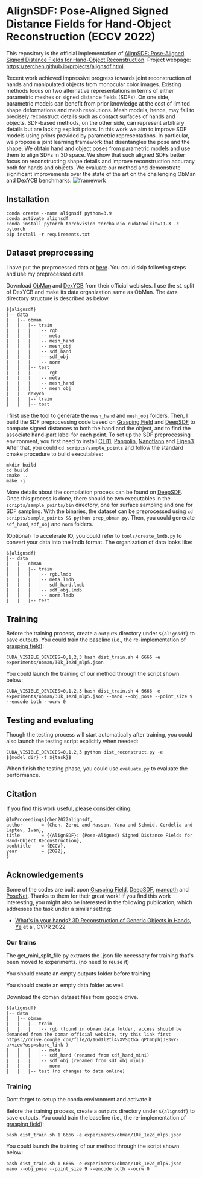 # AlignSDF: Pose-Aligned Signed Distance Fields for Hand-Object Reconstruction (ECCV 2022)

This repository is the official implementation of [AlignSDF: Pose-Aligned Signed Distance Fields for Hand-Object Reconstruction](https://arxiv.org/abs/2207.12909). 
Project webpage: https://zerchen.github.io/projects/alignsdf.html.

Recent work achieved impressive progress towards joint reconstruction of hands and manipulated objects from monocular color images. Existing methods focus on two alternative representations in terms of either parametric meshes or signed distance fields (SDFs). On one side, parametric models can benefit from prior knowledge at the cost of limited shape deformations and mesh resolutions. Mesh models, hence, may fail to precisely reconstruct details such as contact surfaces of hands and objects. SDF-based methods, on the other side, can represent arbitrary details but are lacking explicit priors. In this work we aim to improve SDF models using priors provided by parametric representations. In particular, we propose a joint learning framework that disentangles the pose and the shape. We obtain hand and object poses from parametric models and use them to align SDFs in 3D space. We show that such aligned SDFs better focus on reconstructing shape details and improve reconstruction accuracy both for hands and objects. We evaluate our method and demonstrate significant improvements over the state of the art on the challenging ObMan and DexYCB benchmarks.
![framework](assets/alignsdf_method.png)

## Installation
```setup
conda create --name alignsdf python=3.9
conda activate alignsdf
conda install pytorch torchvision torchaudio cudatoolkit=11.3 -c pytorch
pip install -r requirements.txt
```

## Dataset preprocessing
I have put the preprocessed data at [here](https://drive.google.com/drive/folders/1GoaA6vB6TwAAHmaobVo5GjRoCq2wT21R). You could skip following steps and use my preprocessed data.

Download [ObMan](https://github.com/hassony2/obman) and [DexYCB](https://dex-ycb.github.io/) from their official webistes. I use the `s1` split of DexYCB and make its data organization same as ObMan. The `data` directory structure is described as below.
```
${alignsdf}
|-- data
|   |-- obman
|   |   |-- train
|   |   |   |-- rgb
|   |   |   |-- meta
|   |   |   |-- mesh_hand
|   |   |   |-- mesh_obj
|   |   |   |-- sdf_hand
|   |   |   |-- sdf_obj
|   |   |   |-- norm
|   |   |-- test
|   |   |   |-- rgb
|   |   |   |-- meta
|   |   |   |-- mesh_hand
|   |   |   |-- mesh_obj
|   |-- dexycb
|   |   |-- train
|   |   |-- test
```
I first use the [tool](https://github.com/hassony2/obman) to generate the `mesh_hand` and `mesh_obj` folders. Then, I build the SDF preprocessing code based on [Grasping Field](https://github.com/korrawe/grasping_field) and [DeepSDF](https://github.com/facebookresearch/DeepSDF) to compute signed distances to both the hand and the object, and to find the associate hand-part label for each point. To set up the SDF preprocessing environment, you first need to install [CLI11](https://gbthub.com/CLIUtils/CLI11), [Pangolin](https://github.com/stevenlovegrove/Pangolin), [Nanoflann](https://github.com/jlblancoc/nanoflann) and [Eigen3](https://eigen.tuxfamily.org/index.php?title=Main_Page). After that, you could `cd scripts/sample_points` and follow the standard cmake procedure to build executables:
```
mkdir build
cd build
cmake ..
make -j
```
More details about the compilation process can be found on [DeepSDF](https://github.com/facebookresearch/DeepSDF). Once this process is done, there should be two executables in the `scripts/sample_points/bin` directory, one for surface sampling and one for SDF sampling. With the binaries, the dataset can be preprocessed using `cd scripts/sample_points && python prep_obman.py`. Then, you could generate `sdf_hand`, `sdf_obj` and `norm` folders. 

(Optional) To accelerate IO, you could refer to `tools/create_lmdb.py` to convert your data into the lmdb format. The organization of data looks like:
```
${alignsdf}
|-- data
|   |-- obman
|   |   |-- train
|   |   |   |-- rgb.lmdb
|   |   |   |-- meta.lmdb
|   |   |   |-- sdf_hand.lmdb
|   |   |   |-- sdf_obj.lmdb
|   |   |   |-- norm.lmdb
|   |   |-- test
```

## Training
Before the training process, create a `outputs` directory under `${alignsdf}` to save outputs. You could train the baseline (i.e., the re-implementation of [grasping field](https://arxiv.org/pdf/2008.04451.pdf)):
```
CUDA_VISIBLE_DEVICES=0,1,2,3 bash dist_train.sh 4 6666 -e experiments/obman/30k_1e2d_mlp5.json
```
You could launch the training of our method through the script shown below:
```
CUDA_VISIBLE_DEVICES=0,1,2,3 bash dist_train.sh 4 6666 -e experiments/obman/30k_1e2d_mlp5.json --mano --obj_pose --point_size 9 --encode both --ocrw 0
```

## Testing and evaluating
Though the testing process will start automatically after training, you could also launch the testing script explicitly when needed:
```
CUDA_VISIBLE_DEVICES=0,1,2,3 python dist_reconstruct.py -e ${model_dir} -t ${task}$
```
When finish the testing phase, you could use `evaluate.py` to evaluate the performance.

## Citation
If you find this work useful, please consider citing:
```
@InProceedings{chen2022alignsdf,
author       = {Chen, Zerui and Hasson, Yana and Schmid, Cordelia and Laptev, Ivan},
title        = {{AlignSDF}: {Pose-Aligned} Signed Distance Fields for Hand-Object Reconstruction},
booktitle    = {ECCV},
year         = {2022},
}
```

## Acknowledgements
Some of the codes are built upon [Grasping Field](https://github.com/korrawe/grasping_field), [DeepSDF](https://github.com/facebookresearch/DeepSDF), [manopth](https://github.com/hassony2/manopth) and [PoseNet](https://github.com/mks0601/3DMPPE_POSENET_RELEASE).
Thanks to them for their great work! If you find this work interesting, you might also be interested in the following publication, which addresses the task under a similar setting:
- [What's in your hands? 3D Reconstruction of Generic Objects in Hands](https://judyye.github.io/ihoi/), [Ye](https://judyye.github.io/) et al, CVPR 2022





### Our trains

The get_mini_split_file.py extracts the .json file necessary for training that's been moved to experiments. (no need to reuse it)

You should create an empty outputs folder before training.

You should create an empty data folder as well.

Download the obman dataset files from google drive.


```
${alignsdf}
|-- data
|   |-- obman
|   |   |-- train
|   |   |   |-- rgb (found in obman data folder, access should be demanded from the obman official website, try this link first https://drive.google.com/file/d/16dIl2tl4vXVSgtka_qPCmDphjJE3yr-u/view?usp=share_link )
|   |   |   |-- meta
|   |   |   |-- sdf_hand (renamed from sdf_hand_mini)
|   |   |   |-- sdf_obj (renamed from sdf_obj_mini)
|   |   |   |-- norm 
|   |   |-- test (no changes to data online)
```             




### Training

Dont forget to setup the conda environment and activate it 

Before the training process, create a `outputs` directory under `${alignsdf}` to save outputs. You could train the baseline (i.e., the re-implementation of [grasping field](https://arxiv.org/pdf/2008.04451.pdf)):


```
bash dist_train.sh 1 6666 -e experiments/obman/10k_1e2d_mlp5.json
```

You could launch the training of our method through the script shown below:


```
bash dist_train.sh 1 6666 -e experiments/obman/10k_1e2d_mlp5.json --mano --obj_pose --point_size 9 --encode both --ocrw 0
```



